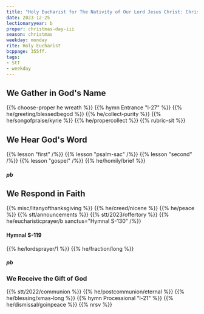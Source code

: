 ```yaml
---
title: "Holy Eucharist for The Nativity of Our Lord Jesus Christ: Christmas Day"
date: 2023-12-25
lectionaryyear: b
proper: christmas-day-iii
season: christmas
weekday: monday
rite: Holy Eucharist
bcppage: 355ff.
tags:
- StT
- weekday
---
```

## We Gather in God's Name
{{% choose-proper he wreath %}}
{{% hymn Entrance "l-27" %}}
{{% he/greeting/blessedbegod %}}
{{% he/collect-purity %}}
{{% he/songofpraise/kyrie %}}
{{% he/propercollect %}}
{{% rubric-sit %}}
## We Hear God's Word
{{% lesson "first" /%}}
{{% lesson "psalm-sac" /%}}
{{% lesson "second" /%}}
{{% lesson "gospel" /%}}
{{% he/homily/brief %}}
##### pb
## We Respond in Faith
{{% misc/litanyofthanksgiving %}}
{{% he/creed/nicene %}}
{{% he/peace %}}
{{% stt/announcements %}}
{{% stt/2023/offertory %}}
{{% he/eucharisticprayer/b sanctus="Hymnal S-130" /%}}
#### Hymnal S-119
{{% he/lordsprayer/1 %}}
{{% he/fraction/long %}}
##### pb
### We Receive the Gift of God
{{% stt/2022/communion %}}
{{% he/postcommunion/eternal %}}
{{% he/blessing/xmas-long %}}
{{% hymn Processional "l-21" %}}
{{% he/dismissal/goinpeace %}}
{{% nrsv %}}


